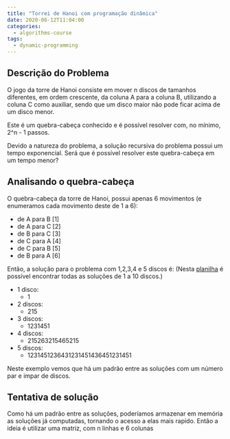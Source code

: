 ```yaml
---
title: "Torrei de Hanoi com programação dinâmica"
date: 2020-06-12T11:04:00
categories:
  - algorithms-course
tags:
  - dynamic-programming
---
```


## Descrição do Problema
  O jogo da torre de Hanoi consiste em mover n discos de tamanhos diferentes, em ordem crescente, da coluna A para a coluna B, utilizando a coluna C como auxiliar, sendo que um disco maior não pode ficar acima de um disco menor.
  
  Este é um quebra-cabeça conhecido e é possível resolver com, no mínimo, 2^n - 1 passos.
  
  Devido a natureza do problema, a solução recursiva do problema possui um tempo exponencial. Será que é possível resolver este quebra-cabeça em um tempo menor?

## Analisando o quebra-cabeça
O quebra-cabeça da torre de Hanoi, possui apenas 6 movimentos (e enumeramos cada movimento deste de 1 a 6):

* de A para B \[1]
* de A para C \[2]
* de B para C \[3]
* de C para A \[4]
* de C para B \[5]
* de B para A \[6]

Então, a solução para o problema com 1,2,3,4 e 5 discos é:
(Nesta [planilha](hanoi.xlsx) é possível encontrar todas as soluções de 1 a 10 discos.)

* 1 disco:
  - 1
* 2 discos:
  - 215
* 3 discos:
  - 1231451
* 4 discos:
  - 215263215465215
* 5 discos:
  - 1231451236431231451436451231451

Neste exemplo vemos que há um padrão entre as soluções com um número par e impar de discos. 


## Tentativa de solução

Como há um padrão entre as soluções, poderíamos armazenar em memória as soluções já computadas, tornando o acesso a elas mais rapido.
Então a ideia é utilizar uma matriz, com n linhas e 6 colunas